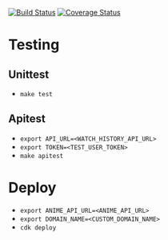 [![Build Status](https://travis-ci.com/projectmovio/watch-history-service.svg?branch=master)](https://travis-ci.com/projectmovio/watch-history-service)
[![Coverage Status](https://coveralls.io/repos/github/projectmovio/watch-history-service/badge.svg?branch=master)](https://coveralls.io/github/projectmovio/watch-history-service?branch=master)

# Testing

## Unittest

* `make test`

## Apitest

* `export API_URL=<WATCH_HISTORY_API_URL>`
* `export TOKEN=<TEST_USER_TOKEN>`
* `make apitest`

# Deploy

* `export ANIME_API_URL=<ANIME_API_URL>`
* `export DOMAIN_NAME=<CUSTOM_DOMAIN_NAME>`
* `cdk deploy`